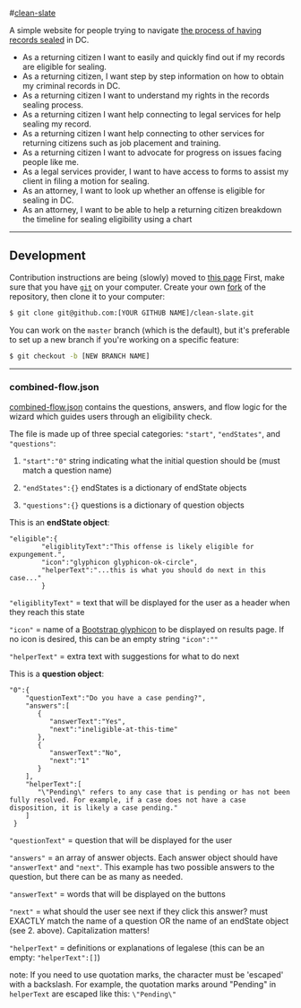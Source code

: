 #[clean-slate](http://codefordc.github.io/clean-slate/)

A simple website for people trying to navigate [the process of having records sealed](https://en.wikipedia.org/wiki/Expungement)
in DC.

* As a returning citizen I want to easily and quickly find out if my records are eligible for sealing.
* As a returning citizen, I want step by step information on how to obtain my criminal records in DC.
* As a returning citizen I want to understand my rights in the records sealing process.
* As a returning citizen I want help connecting to legal services for help sealing my record.
* As a returning citizen I want help connecting to other services for returning citizens such as job placement and training.
* As a returning citizen I want to advocate for progress on issues facing people like me.
* As a legal services provider, I want to have access to forms to assist my client in filing a motion for sealing.
* As an attorney, I want to look up whether an offense is eligible for sealing in DC.
* As an attorney, I want to be able to help a returning citizen breakdown the timeline for sealing eligibility using a chart

---

## Development

Contribution instructions are being (slowly) moved to [this page](CONTRIBUTION.MD)
First, make sure that you have [`git`](http://git-scm.com/downloads) on your computer.
Create your own [fork](https://guides.github.com/activities/forking/) of the repository, then clone it to your computer:

```sh
$ git clone git@github.com:[YOUR GITHUB NAME]/clean-slate.git
```

You can work on the `master` branch (which is the default), but it's preferable
to set up a new branch if you're working on a specific feature:

```sh
$ git checkout -b [NEW BRANCH NAME]
```

---

### combined-flow.json

[combined-flow.json](combined-flow.json) contains the questions, answers, and flow logic
for the wizard which guides users through an eligibility check.

The file is made up of three special categories: `"start"`, `"endStates"`, and `"questions"`:

1. `"start":"0"` string indicating what the initial question should be (must match a question name)

2. `"endStates":{}` endStates is a dictionary of endState objects

3. `"questions":{}` questions is a dictionary of question objects

This is an **endState object**:
```
"eligible":{
        "eligiblityText":"This offense is likely eligible for expungement.",
        "icon":"glyphicon glyphicon-ok-circle",
        "helperText":"...this is what you should do next in this case..."
        }
```
`"eligiblityText"` = text that will be displayed for the user as a header when they reach this state

`"icon"` = name of a [Bootstrap glyphicon](http://getbootstrap.com/components/#glyphicons) to be displayed on results page.  If no icon is desired, this can be an empty string `"icon":""`

`"helperText"` = extra text with suggestions for what to do next

This is a **question object**:
```
"0":{
    "questionText":"Do you have a case pending?",
    "answers":[
       {
          "answerText":"Yes",
          "next":"ineligible-at-this-time"
       },
       {
          "answerText":"No",
          "next":"1"
       }
    ],
    "helperText":[
       "\"Pending\" refers to any case that is pending or has not been fully resolved. For example, if a case does not have a case disposition, it is likely a case pending."
    ]
 }
```

`"questionText"` = question that will be displayed for the user

`"answers"` = an array of answer objects.  Each answer object should have `"answerText"` and `"next"`. This example has two possible answers to the question, but there can be as many as needed.

`"answerText"` = words that will be displayed on the buttons

`"next"` = what should the user see next if they click this answer? must EXACTLY match the name of a question OR the name of an endState object (see 2. above). Capitalization matters!

`"helperText"` = definitions or explanations of legalese (this can be an empty: `"helperText":[]`)

note: If you need to use quotation marks, the character must be 'escaped' with a backslash.  For example, the quotation marks around "Pending" in `helperText` are escaped like this: `\"Pending\"`


